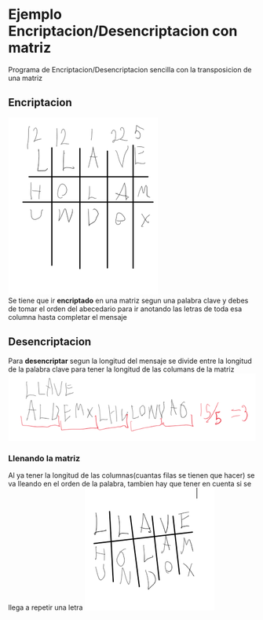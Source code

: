 # Ejemplo Encriptacion/Desencriptacion con matriz
Programa de Encriptacion/Desencriptacion sencilla con la transposicion de una matriz 
## Encriptacion
![Imagen demostrativa de como se encripta](image.png)  
Se tiene que ir __encriptado__ en una matriz segun una palabra clave y debes de tomar el orden del abecedario para ir anotando las letras de toda esa columna hasta completar el mensaje  
## Desencriptacion
Para __desencriptar__ segun la longitud del mensaje se divide entre la longitud de la palabra clave para tener la longitud de las columans de la matriz  
![Imagen demostrativa de como se ve la division](image-1.png)   
### Llenando la matriz
Al ya tener la longitud de las columnas(cuantas filas se tienen que hacer) se va lleando en el orden de la palabra, tambien hay que tener en cuenta si se llega a repetir una letra 
![Imagen demostrativa de la matriz ya llena](image-2.png)

